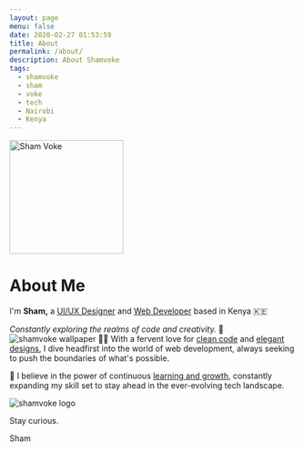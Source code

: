 ```yaml
---
layout: page
menu: false
date: 2020-02-27 01:53:59
title: About
permalink: /about/
description: About Shamvoke
tags:
  - shamvoke
  - sham
  - voke
  - tech
  - Nairobi
  - Kenya
---
```


<img class="img-rounded" src="https://res.cloudinary.com/deudsgjbm/image/upload/v1757517157/shamvokeprofile1_hj2zzg.jpg" alt="Sham Voke" width="200">

# About Me

I'm **Sham,** a <u>UI/UX Designer</u> and <u>Web Developer</u> based in Kenya 🇰🇪

_Constantly exploring the realms of code and creativity._ 🚀
![shamvoke wallpaper](https://res.cloudinary.com/deudsgjbm/image/upload/v1756614159/shamvoke-bg_dcgdyh.jpg)
👨‍💻 With a fervent love for <u>clean code</u> and <u>elegant designs</u>, I dive headfirst into the world of web development, always seeking to push the boundaries of what's possible.

🌱 I believe in the power of continuous <u>learning and growth</u>, constantly expanding my skill set to stay ahead in the ever-evolving tech landscape.

![shamvoke logo](https://res.cloudinary.com/deudsgjbm/image/upload/v1756614081/shamart_poql3q.webp "Shamvoke Logo")

Stay curious.

Sham
 
